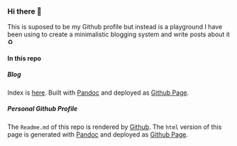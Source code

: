 ### Hi there 🖖

This is suposed to be my Github profile but instead is a playground I
have been using to create a minimalistic blogging system and write posts
about it ♻️

#### In this repo

##### Blog

Index is [here](https://arcmode.github.io/dist/blog/index.html). Built
with [Pandoc](https://pandoc.org/) and deployed as [Github
Page](https://pages.github.com/).

##### Personal Github Profile

The `Readme.md` of this repo is rendered by
[Github](https://docs.github.com/en/github/setting-up-and-managing-your-github-profile/about-your-profile).
The `html` version of this page is generated with
[Pandoc](https://pandoc.org/) and deployed as [Github
Page](https://pages.github.com/).
